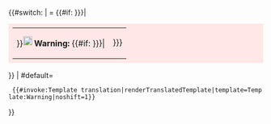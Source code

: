 <languages/> <onlyinclude>{{#switch:<translate></translate> \| = {{#if:
}}}\|

<table cellspacing="0" cellpadding="0" border="0" style="box-sizing:border-box; background: transparent; margin-top:0.5em;padding:0.5em;background-color: #fee7e6">
<tr>
<td nowrap="nowrap" valign="top">

}}<span style="position: relative; top: -2px;"><img src="OOjs_UI_icon_notice-destructive.svg"
title="OOjs_UI_icon_notice-destructive.svg" width="18"
alt="OOjs_UI_icon_notice-destructive.svg" /></span> **<translate>
Warning:</translate>** {{#if: }}}\|

</td>
<td valign="top" style="padding-{{dir|{{pagelang}}|right|left}}:0.5em;">

}}}

</td>
</tr>
</table>

}} \| \#default=

` {{#invoke:Template translation|renderTranslatedTemplate|template=Template:Warning|noshift=1}}`

}}</onlyinclude>

[](Category:Warning_templates{{#translation:}} "wikilink")
